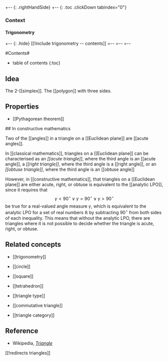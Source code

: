 
+-- {: .rightHandSide}
+-- {: .toc .clickDown tabindex="0"}
### Context
#### Trigonometry
+-- {: .hide}
[[!include trigonometry -- contents]]
=--
=--
=--

#Contents#
* table of contents
{:toc}

## Idea

The 2-[[simplex]]. The [[polygon]] with three sides.

## Properties

* [[Pythagorean theorem]]

## In constructive mathematics

Two of the [[angles]] in a triangle on a [[Euclidean plane]] are [[acute angles]]. 

In [[classical mathematics]], triangles on a [[Euclidean plane]] can be characterised as an *[[acute triangle]]*, where the third angle is an [[acute angle]], a *[[right triangle]]*, where the third angle is a [[right angle]], or an *[[obtuse triangle]]*, where the third angle is an [[obtuse angle]]

However, in [[constructive mathematics]], that triangles on a [[Euclidean plane]] are either acute, right, or obtuse is equivalent to the [[analytic LPO]], since it requires that 
$$\gamma \lt 90^\circ \vee \gamma = 90^\circ \vee \gamma \gt 90^\circ$$
be true for a real-valued angle measure $\gamma$, which is equivalent to the analytic LPO for a set of real numbers $\mathbb{R}$ by subtracting $90^\circ$ from both sides of each inequality. This means that without the analytic LPO, there are triangles where it is not possible to decide whether the triangle is acute, right, or obtuse. 

## Related concepts

* [[trigonometry]]

* [[circle]]

* [[square]]

* [[tetrahedron]]

* [[triangle type]]

* [[commutative triangle]]

* [[triangle category]]

## Reference

* Wikipedia, *[Triangle](https://en.wikipedia.org/wiki/Triangle)*

[[!redirects triangles]]
